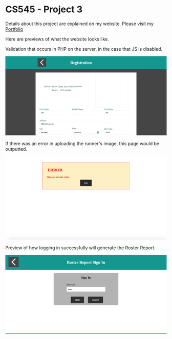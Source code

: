 # CS545 - Project 3
Details about this project are explained on my website. Please visit my [Portfolio](https://ennoiamai.github.io/Portfolio/web_applications/proj2_3/details3.html)

<!-- Follow this [link](http://jadran.sdsu.edu/~jadrn041/proj3/index.html) to view the project. -->

Here are previews of what the website looks like.

Validation that occurs in PHP on the server, in the case that JS is disabled.

 ![CS545_Project2_3_php_validation_preview](../images_readme/CS545_Project2_3_php_validation_preview.gif)


If there was an error in uploading the runner's image, this page would be outputted.

 ![CS545_Project2_3_duplicate_preview](../images_readme/CS545_Project2_3_duplicate_preview.png)


 Preview of how logging in successfully will generate the Roster Report.

![CS545_Project2_3_report_preview](../images_readme/CS545_Project2_3_report_preview.gif)
